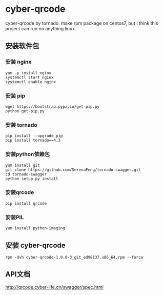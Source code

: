 # cyber-qrcode
cyber-qrcode by tornado.
make rpm package on centos7, but I think this project can run on anything linux.


## 安装软件包
### 安装 nginx
```
yum -y install nginx
systemctl start nginx
systemctl enable nginx
```
### 安装 pip
```
wget https://bootstrap.pypa.io/get-pip.py
python get-pip.py
```
### 安装 tornado
```
pip install --upgrade pip
pip install tornado==4.3
```
### 安装python依赖包
```
yum install git
git clone https://github.com/SerenaFeng/tornado-swagger.git
cd tornado-swagger
python setup.py install
```
### 安装qrcode
```
pip install qrcode
```
### 安装PIL
```
yum install python-imaging
```

## 安装 cyber-qrcode
```
rpm -Uvh cyber-qrcode-1.0.0-3_git_ed98137.x86_64.rpm --force
```

## API文档
http://qrcode.cyber-life.cn/swagger/spec.html
